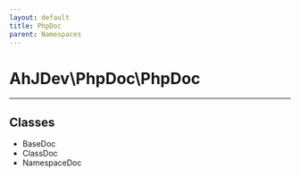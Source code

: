 ```yaml
---
layout: default
title: PhpDoc
parent: Namespaces
---
```

<h1>AhJDev\PhpDoc\PhpDoc</h1>
<hr>
<div class="context"><h2>Classes</h2><ul><li>BaseDoc</li><li>ClassDoc</li><li>NamespaceDoc</li></ul></div>
